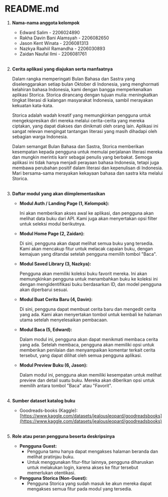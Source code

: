 <h1>README.md</h1>

1. **Nama-nama anggota kelompok**

   - Edward Salim - 2206024890
   - Rakha Davin Bani Alamsyah - 2206082650
   - Jason Kent Winata - 2206081313
   - Nazkya Raahiil Ramandha - 2206030893
   - Zaidan Naufal Ilmi - 2206081761
     <br><br>

2. **Cerita aplikasi yang diajukan serta manfaatnya**

   Dalam rangka memperingati Bulan Bahasa dan Sastra yang diselenggarakan setiap bulan Oktober di Indonesia, yang menghormati kelahiran bahasa Indonesia, kami dengan bangga memperkenalkan aplikasi Storica. Storica dirancang dengan tujuan mulia: meningkatkan tingkat literasi di kalangan masyarakat Indonesia, sambil merayakan kekuatan kata-kata.

   Storica adalah wadah kreatif yang memungkinkan pengguna untuk mengekspresikan diri mereka melalui cerita-cerita yang mereka ciptakan, yang dapat diakses dan dinikmati oleh orang lain. Aplikasi ini sangat relevan mengingat tantangan literasi yang masih dihadapi oleh sebagian warga Indonesia.

   Dalam semangat Bulan Bahasa dan Sastra, Storica memberikan kesempatan kepada pengguna untuk memulai perjalanan literasi mereka dan mungkin merintis karir sebagai penulis yang berbakat. Semoga aplikasi ini tidak hanya menjadi perayaan bahasa Indonesia, tetapi juga membawa perubahan positif dalam literasi dan kepenulisan di Indonesia. Mari bersama-sama merayakan kekayaan bahasa dan sastra kita melalui Storica.<br><br>

3. **Daftar modul yang akan diimplementasikan**

   - **Modul Auth / Landing Page (1, Kelompok):**

     Ini akan memberikan akses awal ke aplikasi, dan pengguna akan melihat data buku dari API. Kami juga akan menyertakan opsi filter untuk seleksi modul berikutnya.

   - **Modul Home Page (2, Zaidan):**

     Di sini, pengguna akan dapat melihat semua buku yang tersedia. Kami akan mencakup fitur untuk melacak capaian buku, dengan kemajuan yang ditandai setelah pengguna memilih tombol "Baca".

   - **Modul Saved Library (3, Nazkya):**

     Pengguna akan memiliki koleksi buku favorit mereka. Ini akan memungkinkan pengguna untuk menambahkan buku ke koleksi ini dengan mengidentifikasi buku berdasarkan ID, dan model pengguna akan diperbarui sesuai.

   - **Modul Buat Cerita Baru (4, Davin):**

     Di sini, pengguna dapat membuat cerita baru dan mengedit cerita yang ada. Kami akan menyertakan tombol untuk kembali ke halaman utama setelah menyelesaikan pembacaan.

   - **Modul Baca (5, Edward):**

     Dalam modul ini, pengguna akan dapat menikmati membaca cerita yang ada. Setelah membaca, pengguna akan memiliki opsi untuk memberikan penilaian dan menyampaikan komentar terkait cerita tersebut, yang dapat dilihat oleh semua pengguna aplikasi.

   - **Modul Preview Buku (6, Jason):**

     Dalam modul ini, pengguna akan memiliki kesempatan untuk melihat preview dan detail suatu buku. Mereka akan diberikan opsi untuk memilih antara tombol "Baca" atau "Favorit".<br><br>

4. **Sumber dataset katalog buku**

   - Goodreads-books (Kaggle): [https://www.kaggle.com/datasets/jealousleopard/goodreadsbooks](https://www.kaggle.com/datasets/jealousleopard/goodreadsbooks)<br><br>

5. **Role atau peran pengguna beserta deskripsinya**

   - **Pengguna Guest:**
     - Pengguna tamu hanya dapat mengakses halaman beranda dan melihat pratinjau buku.
     - Untuk menggunakan fitur-fitur lainnya, pengguna diharuskan untuk melakukan login, karena akses ke fitur tersebut memerlukan otentikasi.
   - **Pengguna Storica (Non-Guest):**
     - Pengguna Storica yang sudah masuk ke akun mereka dapat mengakses semua fitur pada modul yang tersedia.
